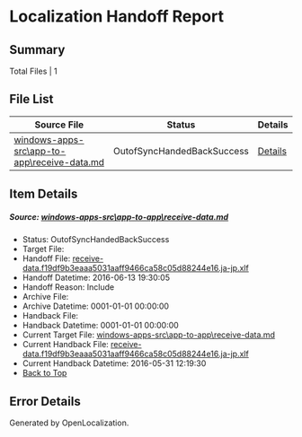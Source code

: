 # <a name='report-top'></a> Localization Handoff Report

## Summary
 Total Files | 1

## File List
 Source File | Status | Details 
 ----------- | ------ | ------- 
 [windows-apps-src\app-to-app\receive-data.md](https://github.com/Microsoft/windows-apps/blob/16cc170dbdab3f7691bf281d9e5a8c2ae4f82db7/windows-apps-src/app-to-app/receive-data.md) | OutofSyncHandedBackSuccess | [Details](#0f38a6864cf216bd9488b23ffad5a57a956616ee131)

## Item Details
##### <a name='0f38a6864cf216bd9488b23ffad5a57a956616ee131'></a> Source: [windows-apps-src\app-to-app\receive-data.md](https://github.com/Microsoft/windows-apps/blob/16cc170dbdab3f7691bf281d9e5a8c2ae4f82db7/windows-apps-src/app-to-app/receive-data.md)
* Status: OutofSyncHandedBackSuccess
* Target File: 
* Handoff File: [receive-data.f19df9b3eaaa5031aaff9466ca58c05d88244e16.ja-jp.xlf](https://github.com/Microsoft/WDG.handoff/blob/b9856139aee44fcd6ab3a5808d8c3914186e09b2/ol-handoff/Microsoft/windows-apps.ja-jp/master/receive-data.f19df9b3eaaa5031aaff9466ca58c05d88244e16.ja-jp.xlf)
* Handoff Datetime: 2016-06-13 19:30:05
* Handoff Reason: Include
* Archive File: 
* Archive Datetime: 0001-01-01 00:00:00
* Handback File: 
* Handback Datetime: 0001-01-01 00:00:00
* Current Target File: [windows-apps-src\app-to-app\receive-data.md](https://github.com/Microsoft/windows-apps.ja-jp/blob/846e73c8aab5d5c623774cf374dd173574bd5761/windows-apps-src/app-to-app/receive-data.md)
* Current Handback File: [receive-data.f19df9b3eaaa5031aaff9466ca58c05d88244e16.ja-jp.xlf](https://github.com/Microsoft/WDG.handback/blob/29e104438bce4bfab3f3d4ed4b83ff0bfb8c6870/ol-handback/Microsoft/windows-apps.ja-jp/master/receive-data.f19df9b3eaaa5031aaff9466ca58c05d88244e16.ja-jp.xlf)
* Current Handback Datetime: 2016-05-31 12:19:30
* [Back to Top](#report-top)


## Error Details

Generated by OpenLocalization.
